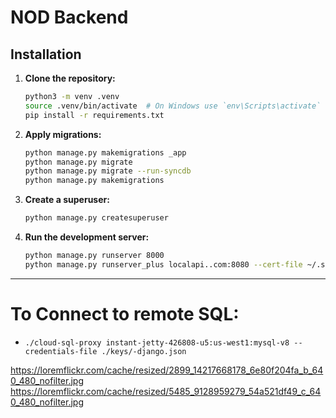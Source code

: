 # NOD Backend

## Installation

1. **Clone the repository:**

    ```sh
    python3 -m venv .venv
    source .venv/bin/activate  # On Windows use `env\Scripts\activate`
    pip install -r requirements.txt
    ```

4. **Apply migrations:**
    ```sh
    python manage.py makemigrations _app
    python manage.py migrate
    python manage.py migrate --run-syncdb
    python manage.py makemigrations
    ```

5. **Create a superuser:**

    ```sh
    python manage.py createsuperuser
    ```

6. **Run the development server:**

    ```sh
    python manage.py runserver 8000
    python manage.py runserver_plus localapi..com:8080 --cert-file ~/.ssh/.crt
    ```


------

# To Connect to remote SQL:
- `./cloud-sql-proxy instant-jetty-426808-u5:us-west1:mysql-v8 --credentials-file ./keys/-django.json`

https://loremflickr.com/cache/resized/2899_14217668178_6e80f204fa_b_640_480_nofilter.jpg
https://loremflickr.com/cache/resized/5485_9128959279_54a521df49_c_640_480_nofilter.jpg
